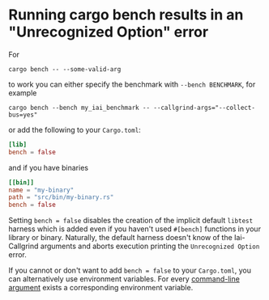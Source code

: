 # Running cargo bench results in an "Unrecognized Option" error

For

```shell
cargo bench -- --some-valid-arg
```

to work you can either specify the
benchmark with `--bench BENCHMARK`, for example

```shell
cargo bench --bench my_iai_benchmark -- --callgrind-args="--collect-bus=yes"
```

or add the following to your `Cargo.toml`:

```toml
[lib]
bench = false
```

and if you have binaries

```toml
[[bin]]
name = "my-binary"
path = "src/bin/my-binary.rs"
bench = false
```

Setting `bench = false` disables the creation of the implicit default `libtest`
harness which is added even if you haven't used `#[bench]` functions in your
library or binary. Naturally, the default harness doesn't know of the
Iai-Callgrind arguments and aborts execution printing the `Unrecognized
Option` error.

If you cannot or don't want to add `bench = false` to your `Cargo.toml`, you can
alternatively use environment variables. For every [command-line
argument](../cli_and_env/basics.md) exists a corresponding environment variable.
